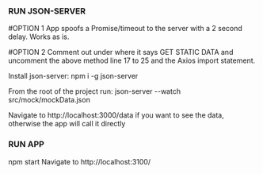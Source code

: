 ### RUN JSON-SERVER

#OPTION 1
App spoofs a Promise/timeout to the server with a 2 second delay. Works as is. 

#OPTION 2
Comment out under where it says GET STATIC DATA and uncomment the above method line 17 to 25 and the Axios import statement.

Install json-server:
npm i -g json-server

From the root of the project run:
json-server --watch src/mock/mockData.json

Navigate to http://localhost:3000/data if you want to see the data, otherwise the app will call it directly



### RUN APP
npm start 
Navigate to http://localhost:3100/

